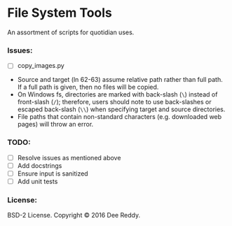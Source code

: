 # File System Tools

An assortment of scripts for quotidian uses.

### Issues:
+ [ ] copy_images.py
 - Source and target (ln 62-63) assume relative path rather than full path. If a full path is given, then no files will be copied.
 - On Windows fs, directories are marked with back-slash (`\`) instead of front-slash (`/`); therefore, users should note to use back-slashes or escaped back-slash (`\\`) when specifying target and source directories.
 - File paths that contain non-standard characters (e.g. downloaded web pages) will throw an error.

### TODO:
+ [ ] Resolve issues as mentioned above
+ [ ] Add docstrings
+ [ ] Ensure input is sanitized
+ [ ] Add unit tests

### License:
BSD-2 License. Copyright © 2016 Dee Reddy.
